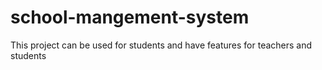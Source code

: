 # school-mangement-system
This project can be used for students and have features for teachers and students 
